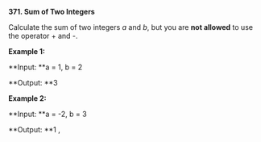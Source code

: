 **371. Sum of Two Integers**

Calculate the sum of two integers _a_ and _b_, but you are **not allowed** to use the operator + and -.

**Example 1:**

**Input: **a = 1, b = 2

**Output: **3

**Example 2:**

**Input: **a = -2, b = 3

**Output: **1
,
